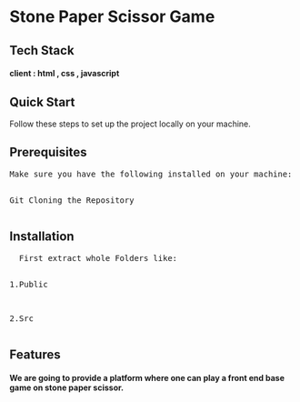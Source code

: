 <h1>Stone Paper Scissor Game </h1>
<h2>Tech Stack</h2>
<h4>client : html , css , javascript </h4>

<h2>Quick Start</h2>
Follow these steps to set up the project locally on your machine.

<h2>Prerequisites</h2>
<pre>Make sure you have the following installed on your machine:

Git
Cloning the Repository
</pre>
<H2>Installation</H2>
<Pre>
  First extract whole Folders like:

1.Public

2.Src
</Pre>
<h2>Features</h2>
<h4>
  We are going to provide a platform where one can play a front end base game on stone paper scissor.
</h4>
